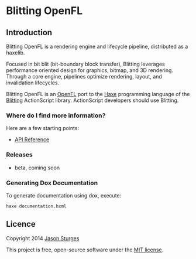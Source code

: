 Blitting OpenFL
===============

## Introduction

Blitting OpenFL is a rendering engine and lifecycle pipeline, distributed as a haxelib.

Focused in bit blit (bit-boundary block transfer), Blitting leverages performance oriented design
for graphics, bitmap, and 3D rendering.  Through a core engine, pipelines optimize rendering, layout, and invalidation lifecycles.

Blitting OpenFL is an [OpenFL](http://www.openfl.org/) port to the [Haxe](http://haxe.org/) programming language
of the [Blitting](https://github.com/jasonsturges/blitting) ActionScript library.  ActionScript developers should use Blitting.


### Where do I find more information?

Here are a few starting points:

* [API Reference](http://jasonsturges.github.io/blitting-openfl/)


### Releases

* beta, coming soon


### Generating Dox Documentation

To generate documentation using dox, execute:

    haxe documentation.hxml


## Licence

Copyright 2014 [Jason Sturges](http://jasonsturges.com)

This project is free, open-source software under the [MIT license](LICENSE.md).
